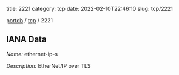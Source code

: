 title: 2221
category: tcp
date: 2022-02-10T22:46:10
slug: tcp/2221

[portdb](/) / [tcp](/category/tcp.html) / 2221


## IANA Data

_Name:_ ethernet-ip-s

_Description:_ EtherNet/IP over TLS

